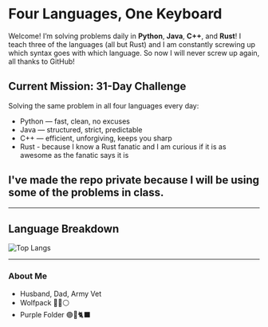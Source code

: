 # Four Languages, One Keyboard

Welcome! I’m solving problems daily in **Python**, **Java**, **C++**, and **Rust**! I teach three of the languages (all but Rust) and I am constantly screwing up which syntax goes with which language. So now I will never screw up again, all thanks to GitHub!

## Current Mission: 31-Day Challenge  
Solving the same problem in all four languages every day:  
- Python — fast, clean, no excuses  
- Java — structured, strict, predictable  
- C++ — efficient, unforgiving, keeps you sharp
- Rust - because I know a Rust fanatic and I am curious if it is as awesome as the fanatic says it is

## I've made the repo private because I will be using some of the problems in class.

---

## Language Breakdown  

![Top Langs](https://github-readme-stats.vercel.app/api/top-langs/?username=russ-mccuen&layout=compact)

---

### About Me  
- Husband, Dad, Army Vet
- Wolfpack 🔴🐺⚪
- Purple Folder 🟣📁🐈‍⬛
